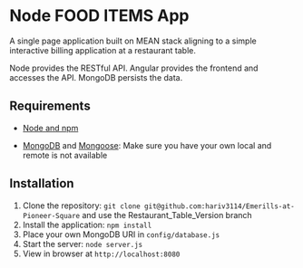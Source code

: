 # Node FOOD ITEMS App


A single page application built on MEAN stack aligning to a simple interactive billing application at a restaurant table.

Node provides the RESTful API. Angular provides the frontend and accesses the API. MongoDB persists the data.


## Requirements

- [Node and npm](http://nodejs.org)

- [MongoDB](https://www.mongodb.com/) and [Mongoose](http://mongoosejs.com/): Make sure you have your own local and remote is not available


## Installation



1. Clone the repository: `git clone git@github.com:hariv3114/Emerills-at-Pioneer-Square` and use the Restaurant_Table_Version branch
2. Install the application: `npm install`
3. Place your own MongoDB URI in `config/database.js`
3. Start the server: `node server.js`
4. View in browser at `http://localhost:8080`
